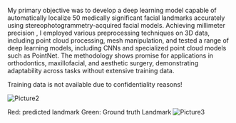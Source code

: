 My primary objective was to develop a deep learning model capable of automatically localize 50 medically significant facial landmarks accurately using stereophotogrammetry-acquired facial models. Achieving millimeter precision , I employed various preprocessing techniques on 3D data, including point cloud processing, mesh manipulation, and tested a range of deep learning models, including CNNs and specialized point cloud models such as PointNet. The methodology shows promise for applications in orthodontics, maxillofacial, and aesthetic surgery, demonstrating adaptability across tasks without extensive training data.

Training data is not available due to confidentiality reasons! 


![Picture2](https://github.com/Ali5hadman/3D-facial-landmark-localizarion/assets/68865941/a35605b9-bd51-4cc7-a7c1-2587b703c79c)

Red: predicted landmark
Green: Ground truth Landmark
![Picture3](https://github.com/Ali5hadman/3D-facial-landmark-localizarion/assets/68865941/32f1a270-385e-4f8b-a7f8-e3bdd11649e2)
